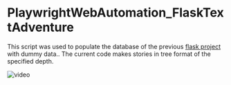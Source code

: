 # PlaywrightWebAutomation_FlaskTextAdventure

This script was used to populate the database of the previous [flask project](https://github.com/AnishBashyal/FlaskTextAdventure) with dummy data.. 
The current code makes stories in tree format of the specified depth.

![video](https://github.com/AnishBashyal/PlaywrightWebAutomation_FlaskTextAdventure/assets/53051451/ef2710ac-d7ab-407c-99aa-102c75355429)
